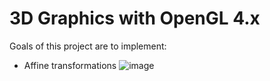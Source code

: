 # 3D Graphics with OpenGL 4.x

Goals of this project are to implement:
- Affine transformations
![image](https://i.imgur.com/Es3agMn.png)
